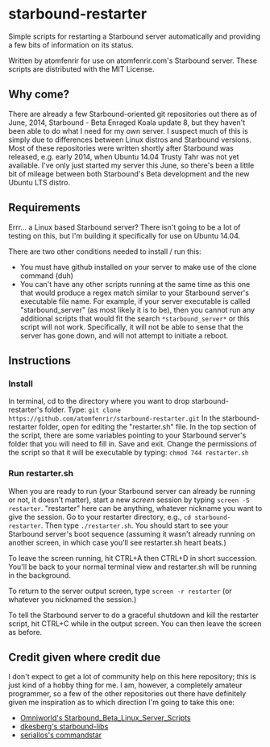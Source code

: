 starbound-restarter
===================

Simple scripts for restarting a Starbound server automatically and providing a few bits of information on its status.

Written by atomfenrir for use on atomfenrir.com's Starbound server. These scripts are distributed with the MIT License.

## Why come?

There are already a few Starbound-oriented git repositories out there as of June, 2014, Starbound - Beta Enraged Koala update 8, but they haven't been able to do what I need for my own server. I suspect much of this is simply due to differences between Linux distros and Starbound versions. Most of these repositories were written shortly after Starbound was released, e.g. early 2014, when Ubuntu 14.04 Trusty Tahr was not yet available. I've only just started my server this June, so there's been a little bit of mileage between both Starbound's Beta development and the new Ubuntu LTS distro. 

## Requirements

Errr... a Linux based Starbound server? There isn't going to be a lot of testing on this, but I'm building it specifically for use on Ubuntu 14.04.

There are two other conditions needed to install / run this:
* You must have github installed on your server to make use of the clone command (duh)
* You can't have any other scripts running at the same time as this one that would produce a regex match similar to your Starbound server's executable file name. For example, if your server executable is called "starbound_server" (as most likely it is to be), then you cannot run any additional scripts that would fit the search `*starbound_server*` or this script will not work. Specifically, it will not be able to sense that the server has gone down, and will not attempt to initiate a reboot.
## Instructions

### Install

In terminal, cd to the directory where you want to drop starbound-restarter's folder.
Type: `git clone https://github.com/atomfenrir/starbound-restarter.git`
In the starbound-restarter folder, open for editing the "restarter.sh" file.
In the top section of the script, there are some variables pointing to your Starbound server's folder that you will need to fill in.
Save and exit. Change the permissions of the script so that it will be executable by typing: `chmod 744 restarter.sh`

### Run restarter.sh

When you are ready to run (your Starbound server can already be running or not, it doesn't matter), start a new *screen* session by typing `screen -S restarter`. "restarter" here can be anything, whatever nickname you want to give the session. Go to your restarter directory, e.g., `cd starbound-restarter`. Then type `./restarter.sh`. You should start to see your Starbound server's boot sequence (assuming it wasn't already running on another screen, in which case you'll see restarter.sh heart beats.) 

To leave the screen running, hit CTRL+A then CTRL+D in short succession. You'll be back to your normal terminal view and restarter.sh will be running in the background. 

To return to the server output screen, type `screen -r restarter` (or whatever you nicknamed the session.) 

To tell the Starbound server to do a graceful shutdown and kill the restarter script, hit CTRL+C while in the output screen.
You can then leave the screen as before.


## Credit given where credit due

I don't expect to get a lot of community help on this here repository; this is just kind of a hobby thing for me. I am, however, a completely amateur programmer, so a few of the other repositories out there have definitely given me inspiration as to which direction I'm going to take this one:

- [Omniworld's Starbound_Beta_Linux_Server_Scripts](https://github.com/Omniworld/Starbound_Beta_Linux_Server_Scripts)
- [dkesberg's starbound-libs](https://github.com/dkesberg/starbound-libs)
- [seriallos's commandstar](https://github.com/seriallos/commandstar)